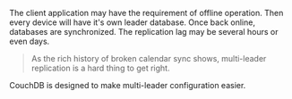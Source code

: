 The client application may have the requirement of offline operation. Then every device will have it's own leader database. Once back online, databases are synchronized. The replication lag may be several hours or even days.

> As the rich history of broken calendar sync shows, multi-leader replication is a hard thing to get right.

CouchDB is designed to make multi-leader configuration easier.